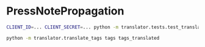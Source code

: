 # PressNotePropagation

```Bash
CLIENT_ID=... CLIENT_SECRET=... python -m translator.tests.test_translate_tags
```

```Bash
python -m translator.translate_tags tags tags_translated
````
